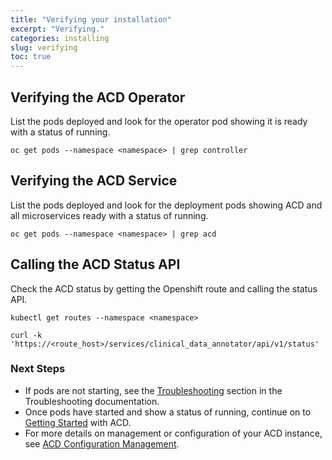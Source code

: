 ```yaml
---
title: "Verifying your installation"
excerpt: "Verifying."
categories: installing
slug: verifying
toc: true
---
```


## Verifying the ACD Operator

List the pods deployed and look for the operator pod showing it is ready with a status of running.

```
oc get pods --namespace <namespace> | grep controller
```

## Verifying the ACD Service

List the pods deployed and look for the deployment pods showing ACD and all microservices ready with a status of running.

```
oc get pods --namespace <namespace> | grep acd
```

## Calling the ACD Status API

Check the ACD status by getting the Openshift route and calling the status API.

```
kubectl get routes --namespace <namespace>

curl -k 'https://<route_host>/services/clinical_data_annotator/api/v1/status'
```

### Next Steps

* If pods are not starting, see the [Troubleshooting](https://ibm.github.io/acd-containers/troubleshooting/troubleshooting/) section in the Troubleshooting documentation.
* Once pods have started and show a status of running, continue on to [Getting Started](https://ibm.github.io/acd-containers/usage/getting-started/) with ACD.
* For more details on management or configuration of your ACD instance, see [ACD Configuration Management](https://ibm.github.io/acd-containers/management/configuring).
